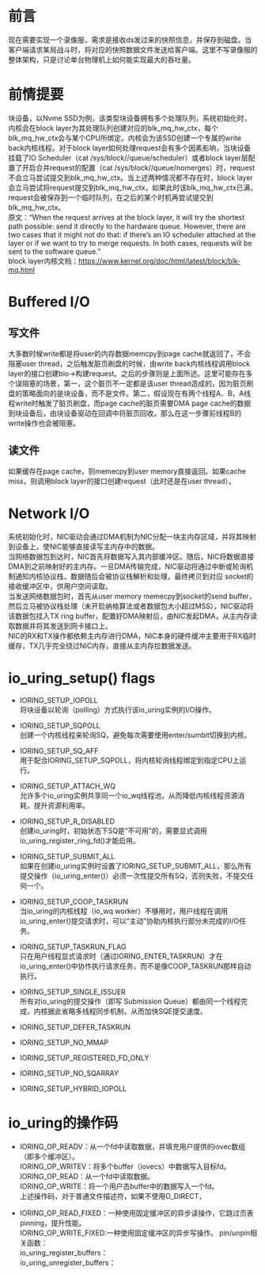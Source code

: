 # 前言
  现在需要实现一个录像服，需求是接收ds发过来的快照信息，并保存到磁盘。当客户端请求某局战斗时，将对应的快照数据文件发送给客户端。这里不写录像服的整体架构，只是讨论单台物理机上如何能实现最大的吞吐量。  

# 前情提要
  块设备，以Nvme SSD为例，该类型块设备拥有多个处理队列，系统初始化时，内核会在block layer为其处理队列创建对应的blk_mq_hw_ctx，每个blk_mq_hw_ctx会与某个CPU所绑定。内核会为该SSD创建一个专属的write back内核线程。对于block layer如何处理request会有多个因素影响，当块设备挂载了IO Scheduler（cat /sys/block/<device>/queue/scheduler）或者block layer层配置了开启合并request的配置（cat /sys/block/<device>/queue/nomerges）时，request不会立马尝试提交到blk_mq_hw_ctx。当上述两种情况都不存在时，block layer会立马尝试将request提交到blk_mq_hw_ctx，如果此时该blk_mq_hw_ctx已满，request会被保存到一个临时队列，在之后的某个时机再尝试提交到blk_mq_hw_ctx。  
  原文：“When the request arrives at the block layer, it will try the shortest path possible: send it directly to the hardware queue. However, there are two cases that it might not do that: if there’s an IO scheduler attached at the layer or if we want to try to merge requests. In both cases, requests will be sent to the software queue.”  
  block layer内核文档：https://www.kernel.org/doc/html/latest/block/blk-mq.html  

# Buffered I/O
## 写文件
  大多数时候write都是将user的内存数据memcpy到page cache就返回了，不会阻塞user thread，之后触发脏页刷盘的时候，由write back内核线程调用block layer的接口创建bio->构建request。之后的步骤则是上面所述。这里可能存在多个误阻塞的场景，第一，这个脏页不一定都是该user thread造成的，因为脏页刷盘的策略面向的是块设备，而不是文件。第二，假设现在有两个线程A、B，A线程write时触发了脏页刷盘，而page cache的脏页需要DMA page cache的数据到块设备后，由块设备驱动在回调中将脏页回收。那么在这一步骤前线程B的write操作也会被阻塞。
## 读文件
  如果缓存在page cache，则memecpy到user memory直接返回。如果cache miss，则调用block layer的接口创建request（此时还是在user thread）。

# Network I/O
  系统初始化时，NIC驱动会通过DMA机制为NIC分配一块主内存区域，并将其映射到设备上，使NIC能够直接读写主内存中的数据。  
  当网络数据包到达时，NIC首先将数据写入其内部缓冲区。随后，NIC将数据直接DMA到之前映射好的主内存。一旦DMA传输完成，NIC驱动将通过中断或轮询机制通知内核协议栈，数据随后会被协议栈解析和处理，最终拷贝到对应 socket的接收缓冲区中，供用户空间读取。  
  当发送网络数据包时，首先从user memory memecpy到socket的send buffer，然后立马被协议栈处理（未开启纳格算法或者数据包大小超过MSS），NIC驱动将该数据包挂入TX ring buffer，配置好DMA映射后，由NIC发起DMA，从主内存读取数据并将其发送到网卡接口上。  
  NIC的RX和TX操作都依赖主内存进行DMA，NIC本身的硬件缓冲主要用于RX临时缓存，TX几乎完全绕过NIC内存，直接从主内存拉数据发送。

# io_uring_setup() flags
+ IORING_SETUP_IOPOLL  
  将块设备以轮询（polling）方式执行该io_uring实例的I/O操作。  
+ IORING_SETUP_SQPOLL  
  创建一个内核线程来轮询SQ，避免每次需要使用enter/sumbit切换到内核。  
+ IORING_SETUP_SQ_AFF  
  用于配合IORING_SETUP_SQPOLL，将内核轮询线程绑定到指定CPU上运行。  
+ IORING_SETUP_ATTACH_WQ  
  允许多个io_uring实例共享同一个io_wq线程池，从而降低内核线程资源消耗，提升资源利用率。  
+ IORING_SETUP_R_DISABLED  
  创建io_uring时，初始状态下SQ是“不可用”的，需要显式调用io_uring_register_ring_fd()才能启用。  
+ IORING_SETUP_SUBMIT_ALL  
  如果在创建io_uring实例时设置了IORING_SETUP_SUBMIT_ALL，那么所有提交操作（io_uring_enter()）必须一次性提交所有SQ，否则失败，不提交任何一个。  
+ IORING_SETUP_COOP_TASKRUN  
  当io_uring的内核线程（io_wq worker）不够用时，用户线程在调用io_uring_enter()提交请求时，可以“主动”协助内核执行部分未完成的I/O任务。
+ IORING_SETUP_TASKRUN_FLAG  
  只在用户线程显式请求时（通过IORING_ENTER_TASKRUN）才在io_uring_enter()中协作执行请求任务，而不是像COOP_TASKRUN那样自动执行。
+ IORING_SETUP_SINGLE_ISSUER  
  所有对io_uring的提交操作（即写 Submission Queue）都由同一个线程完成，内核据此省略多线程同步机制，从而加快SQE提交速度。
+ IORING_SETUP_DEFER_TASKRUN  
  
+ IORING_SETUP_NO_MMAP  
  
+ IORING_SETUP_REGISTERED_FD_ONLY  
  
+ IORING_SETUP_NO_SQARRAY  
  
+ IORING_SETUP_HYBRID_IOPOLL  
  

# io_uring的操作码
+ IORING_OP_READV：从一个fd中读取数据，并填充用户提供的iovec数组（即多个缓冲区）。  
  IORING_OP_WRITEV：将多个buffer（iovecs）中数据写入目标fd。  
  IORING_OP_READ：从一个fd中读取数据。  
  IORING_OP_WRITE：将一个用户态buffer中的数据写入一个fd。  
  上述操作码，对于普通文件描述符，如果不使用O_DIRECT，

+ IORING_OP_READ_FIXED：一种使用固定缓冲区的异步读操作，它跳过页表 pinning，提升性能。  
  IORING_OP_WRITE_FIXED:一种使用固定缓冲区的异步写操作。
  pin/unpin相关函数：  
  io_uring_register_buffers：  
  io_uring_unregister_buffers：  
  
  